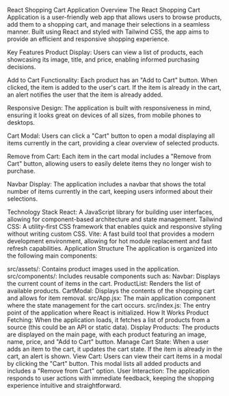 React Shopping Cart Application
Overview
The React Shopping Cart Application is a user-friendly web app that allows users to browse products, add them to a shopping cart, and manage their selections in a seamless manner. Built using React and styled with Tailwind CSS, the app aims to provide an efficient and responsive shopping experience.

Key Features
Product Display: Users can view a list of products, each showcasing its image, title, and price, enabling informed purchasing decisions.

Add to Cart Functionality: Each product has an "Add to Cart" button. When clicked, the item is added to the user's cart. If the item is already in the cart, an alert notifies the user that the item is already added.

Responsive Design: The application is built with responsiveness in mind, ensuring it looks great on devices of all sizes, from mobile phones to desktops.

Cart Modal: Users can click a "Cart" button to open a modal displaying all items currently in the cart, providing a clear overview of selected products.

Remove from Cart: Each item in the cart modal includes a "Remove from Cart" button, allowing users to easily delete items they no longer wish to purchase.

Navbar Display: The application includes a navbar that shows the total number of items currently in the cart, keeping users informed about their selections.

Technology Stack
React: A JavaScript library for building user interfaces, allowing for component-based architecture and state management.
Tailwind CSS: A utility-first CSS framework that enables quick and responsive styling without writing custom CSS.
Vite: A fast build tool that provides a modern development environment, allowing for hot module replacement and fast refresh capabilities.
Application Structure
The application is organized into the following main components:

src/assets/: Contains product images used in the application.
src/components/: Includes reusable components such as:
Navbar: Displays the current count of items in the cart.
ProductList: Renders the list of available products.
CartModal: Displays the contents of the shopping cart and allows for item removal.
src/App.jsx: The main application component where the state management for the cart occurs.
src/index.js: The entry point of the application where React is initialized.
How It Works
Product Fetching: When the application loads, it fetches a list of products from a source (this could be an API or static data).
Display Products: The products are displayed on the main page, with each product featuring an image, name, price, and "Add to Cart" button.
Manage Cart State: When a user adds an item to the cart, it updates the cart state. If the item is already in the cart, an alert is shown.
View Cart: Users can view their cart items in a modal by clicking the "Cart" button. This modal lists all added products and includes a "Remove from Cart" option.
User Interaction: The application responds to user actions with immediate feedback, keeping the shopping experience intuitive and straightforward.

